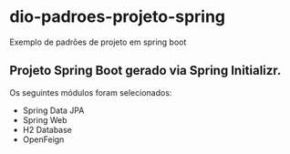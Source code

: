 # dio-padroes-projeto-spring
Exemplo de padrões de projeto em spring boot

## Projeto Spring Boot gerado via Spring Initializr.
 Os seguintes módulos foram selecionados:
 * Spring Data JPA
 * Spring Web
 * H2 Database
 * OpenFeign
